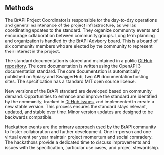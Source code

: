 ## Methods

The BrAPI Project Coordinator is responsible for the day-to-day operations and general maintenance of the project infrastructure, as well as coordinating updates to the standard. They organize community events and encourage collaboration between community groups. Long term planning and organization is handled by the BrAPI Advisory board. This is a board of six community members who are elected by the community to represent their interest in the project.

The standard documentation is stored and maintained in a public [GitHub repository]( https://github.com/plantbreeding/BrAPI). The core documentation is written using the OpenAPI 3 documentation standard. The core documentation is automatically published on Apiary and SwaggerHub, two API documentation hosting sites. The specification has a standard MIT open source license.

New versions of the BrAPI standard are developed based on community demand. Opportunities to enhance and improve the standard are identified by the community, tracked in [GitHub issues](https://github.com/plantbreeding/BrAPI/issues), and implemented to create a new stable version. This process ensures the standard stays relevant, updated, and stable over time. Minor version updates are designed to be backwards compatible.

Hackathon events are the primary approach used by the BrAPI community to foster collaboration and further development. One in-person and one virtual event per year maintain project momentum and social comradery. The hackathons provide a dedicated time to discuss improvements and issues with the specification, particular use cases, and project stewardship.
